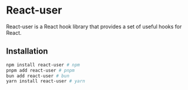 # React-user

React-user is a React hook library that provides a set of useful hooks for React.

## Installation

```bash
npm install react-user # npm
pnpm add react-user # pnpm
bun add react-user # bun
yarn install react-user # yarn
```
